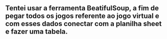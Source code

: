 ## Tentei usar a ferramenta BeatifulSoup, a fim de pegar todos os jogos referente ao jogo virtual e com esses dados conectar com a planilha sheet e fazer uma tabela.
